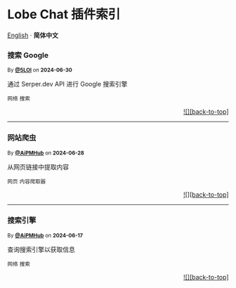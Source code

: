 <h1>Lobe Chat 插件索引</h1>

[English](./README.md) · **简体中文**<!-- AWESOME PLUGINS --> 

### 搜索 Google

<sup>By **[@5LOI](https://www.5loi.com)** on **2024-06-30**</sup>

通过 Serper.dev API 进行 Google 搜索引擎

`网络` `搜索`

<div align="right">

[![][back-to-top]](#readme-top)

</div>

---

### 网站爬虫

<sup>By **[@AiPMHub](https://github.com/aipmhub/chat-plugin-web-crawler)** on **2024-06-28**</sup>

从网页链接中提取内容

`网页` `内容爬取器`

<div align="right">

[![][back-to-top]](#readme-top)

</div>

---

### 搜索引擎

<sup>By **[@AiPMHub](https://github.com/aipmhub/chat-plugin-search-engine)** on **2024-06-17**</sup>

查询搜索引擎以获取信息

`网络` `搜索`

<div align="right">

[![][back-to-top]](#readme-top)

</div>

 